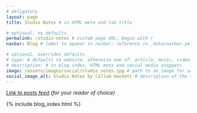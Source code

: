 ```yaml
---
# obligatory
layout: page
title: Studio Notes # in HTML meta and tab title

# optional, no defaults
permalink: /studio-notes # custom page URL, begin with /
navbar: Blog # label to appear in navbar; reference in _data/navbar.yml

# optional, overrides defaults
# type: # defaults to website, otherwise one of: article, music, video
# description: # in blog index, HTML meta and social media snippets
image: /assets/images/social/studio_notes.jpg # path to an image for social media shares, AR 1.9:1, typically 1200x630, begin with /
social_image_alt: Studio Notes by Callum Hackett # description of the social image
---
```

*[Link to posts feed](https://www.callumhackett.com/feed.xml) (for your reader of choice)*

{% include blog_index.html %}